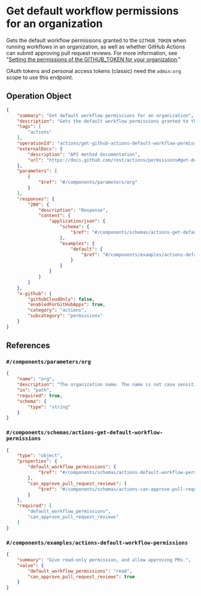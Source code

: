 # Get default workflow permissions for an organization

Gets the default workflow permissions granted to the `GITHUB_TOKEN` when running workflows in an organization,
as well as whether GitHub Actions can submit approving pull request reviews. For more information, see
"[Setting the permissions of the GITHUB_TOKEN for your organization](https://docs.github.com/organizations/managing-organization-settings/disabling-or-limiting-github-actions-for-your-organization#setting-the-permissions-of-the-github_token-for-your-organization)."

OAuth tokens and personal access tokens (classic) need the `admin:org` scope to use this endpoint.

## Operation Object

```json
{
    "summary": "Get default workflow permissions for an organization",
    "description": "Gets the default workflow permissions granted to the `GITHUB_TOKEN` when running workflows in an organization,\nas well as whether GitHub Actions can submit approving pull request reviews. For more information, see\n\"[Setting the permissions of the GITHUB_TOKEN for your organization](https://docs.github.com/organizations/managing-organization-settings/disabling-or-limiting-github-actions-for-your-organization#setting-the-permissions-of-the-github_token-for-your-organization).\"\n\nOAuth tokens and personal access tokens (classic) need the `admin:org` scope to use this endpoint.",
    "tags": [
        "actions"
    ],
    "operationId": "actions/get-github-actions-default-workflow-permissions-organization",
    "externalDocs": {
        "description": "API method documentation",
        "url": "https://docs.github.com/rest/actions/permissions#get-default-workflow-permissions-for-an-organization"
    },
    "parameters": [
        {
            "$ref": "#/components/parameters/org"
        }
    ],
    "responses": {
        "200": {
            "description": "Response",
            "content": {
                "application/json": {
                    "schema": {
                        "$ref": "#/components/schemas/actions-get-default-workflow-permissions"
                    },
                    "examples": {
                        "default": {
                            "$ref": "#/components/examples/actions-default-workflow-permissions"
                        }
                    }
                }
            }
        }
    },
    "x-github": {
        "githubCloudOnly": false,
        "enabledForGitHubApps": true,
        "category": "actions",
        "subcategory": "permissions"
    }
}
```

## References

### `#/components/parameters/org`

```json
{
    "name": "org",
    "description": "The organization name. The name is not case sensitive.",
    "in": "path",
    "required": true,
    "schema": {
        "type": "string"
    }
}
```

### `#/components/schemas/actions-get-default-workflow-permissions`

```json
{
    "type": "object",
    "properties": {
        "default_workflow_permissions": {
            "$ref": "#/components/schemas/actions-default-workflow-permissions"
        },
        "can_approve_pull_request_reviews": {
            "$ref": "#/components/schemas/actions-can-approve-pull-request-reviews"
        }
    },
    "required": [
        "default_workflow_permissions",
        "can_approve_pull_request_reviews"
    ]
}
```

### `#/components/examples/actions-default-workflow-permissions`

```json
{
    "summary": "Give read-only permission, and allow approving PRs.",
    "value": {
        "default_workflow_permissions": "read",
        "can_approve_pull_request_reviews": true
    }
}
```